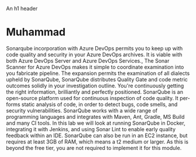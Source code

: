 An h1 header

Muhammad
============
Sonarqube incorporation with Azure DevOps permits you to keep up with code quality and security in your Azure DevOps archives. It is viable with both Azure DevOps Server and Azure DevOps Services., The Sonar Scanner for Azure DevOps makes it simple to coordinate examination into you fabricate pipeline. The expansion permits the examination of all dialects upheld by SonarQube, SonarQube distributes Quality Gate and code metric outcomes solidly in your investigation outline. You're continuously getting the right information, brilliantly and perfectly positioned. SonarQube is an open-source platform used for continuous inspection of code quality. It per- forms static analysis of code, in order to detect bugs, code smells, and security vulnerabilities. SonarQube works with a wide range of programming languages and integrates with Maven, Ant, Gradle, MS Build and many CI tools. In this lab we will look at running SonarQube in Docker, integrating it with Jenkins, and using Sonar Lint to enable early quality feedback within an IDE. SonarQube can also be run in an EC2 instance, but requires at least 3GB of RAM, which means a t2 medium or larger. As this is beyond the free tier, you are not required to implement it for this module.
